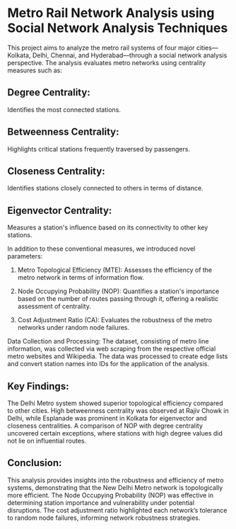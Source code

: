 # Metro Rail Network Analysis using Social Network Analysis Techniques
This project aims to analyze the metro rail systems of four major cities—Kolkata, Delhi, Chennai, and Hyderabad—through a social network analysis perspective. The analysis evaluates metro networks using centrality measures such as:

## Degree Centrality: 
Identifies the most connected stations.
## Betweenness Centrality: 
Highlights critical stations frequently traversed by passengers.
## Closeness Centrality: 
Identifies stations closely connected to others in terms of distance.
## Eigenvector Centrality: 
Measures a station's influence based on its connectivity to other key stations.

In addition to these conventional measures, we introduced novel parameters:

1. Metro Topological Efficiency (MTE): Assesses the efficiency of the metro network in terms of information flow.

2. Node Occupying Probability (NOP): Quantifies a station's importance based on the number of routes passing through it, offering a realistic assessment of centrality.

3. Cost Adjustment Ratio (CA): Evaluates the robustness of the metro networks under random node failures.

Data Collection and Processing:
The dataset, consisting of metro line information, was collected via web scraping from the respective official metro websites and Wikipedia. The data was processed to create edge lists and convert station names into IDs for the application of the analysis.

## Key Findings:
The Delhi Metro system showed superior topological efficiency compared to other cities.
High betweenness centrality was observed at Rajiv Chowk in Delhi, while Esplanade was prominent in Kolkata for eigenvector and closeness centralities.
A comparison of NOP with degree centrality uncovered certain exceptions, where stations with high degree values did not lie on influential routes.
## Conclusion:
This analysis provides insights into the robustness and efficiency of metro systems, demonstrating that the New Delhi Metro network is topologically more efficient. The Node Occupying Probability (NOP) was effective in determining station importance and vulnerability under potential disruptions. The cost adjustment ratio highlighted each network’s tolerance to random node failures, informing network robustness strategies.
